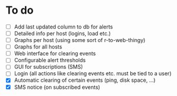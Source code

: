 # To do
- [ ] Add last updated column to db for alerts
- [ ] Detailed info per host (logins, load etc.)
- [ ] Graphs per host (using some sort of r-to-web-thingy)
- [ ] Graphs for all hosts
- [ ] Web interface for clearing events
- [ ] Configurable alert thresholds
- [ ] GUI for subscriptions (SMS)
- [ ] Login (all actions like clearing events etc. must be tied to a user)
- [x] Automatic clearing of certain events (ping, disk space, ...)
- [x] SMS notice (on subscribed events)